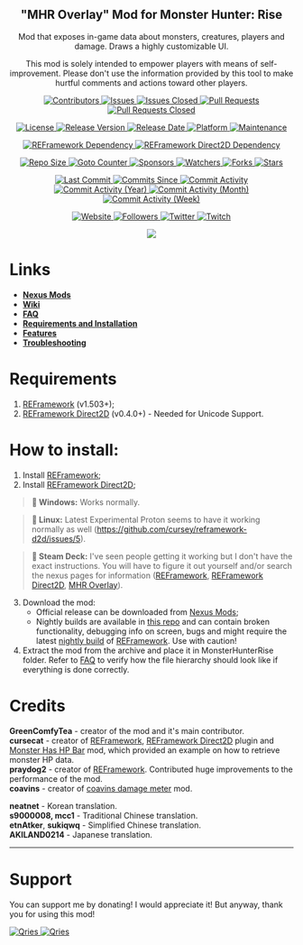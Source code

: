 <p align="center">
	<h2 align="center"><b>"MHR Overlay" Mod for Monster Hunter: Rise</b></h2>
	<p align="center">Mod that exposes in-game data about monsters, creatures, players and damage. Draws a highly customizable UI.</p>
	<p align="center">This mod is solely intended to empower players with means of self-improvement. Please don't use the information provided by this tool to make hurtful comments and actions toward other players.</p>
</p>

<p align="center">
	<a href="https://github.com/greencomfytea/mhr-overlay/graphs/contributors">
		<img alt="Contributors" src="https://img.shields.io/github/contributors/greencomfytea/mhr-overlay" />
	</a>
	<a href="https://github.com/greencomfytea/mhr-overlay/issues">
		<img alt="Issues" src="https://img.shields.io/github/issues/greencomfytea/mhr-overlay" />
	</a>
	<a href="https://github.com/greencomfytea/mhr-overlay/issues">
		<img alt="Issues Closed" src="https://img.shields.io/github/issues-closed/greencomfytea/mhr-overlay" />
	</a>
	<a href="https://github.com/greencomfytea/mhr-overlay/pulls">
		<img alt="Pull Requests" src="https://img.shields.io/github/issues-pr/greencomfytea/mhr-overlay" />
	</a>
	<a href="https://github.com/greencomfytea/mhr-overlay/pulls">
		<img alt="Pull Requests Closed" src="https://img.shields.io/github/issues-pr-closed/greencomfytea/mhr-overlay" />
	</a>
</p>
<p align="center">
	<a href="https://github.com/greencomfytea/mhr-overlay/blob/main/LICENSE">
		<img alt="License" src="https://img.shields.io/github/license/greencomfytea/mhr-overlay" />
	</a>
	<a href="https://github.com/greencomfytea/mhr-overlay/releases">
		<img alt="Release Version" src="https://img.shields.io/github/v/release/greencomfytea/mhr-overlay" />
	</a>
	<a href="https://github.com/greencomfytea/mhr-overlay/releases">
		<img alt="Release Date" src="https://img.shields.io/github/release-date/greencomfytea/mhr-overlay" />
	</a>
	<a href="">
		<img alt="Platform" src="https://img.shields.io/badge/platform-win%20%7C%20linux%20%7C%20steam%20deck-lightgrey" />
	</a>
	<a href="">
		<img alt="Maintenance" src="https://img.shields.io/maintenance/yes/2023" />
	</a>
</p>
<p align="center">
	<a href="https://www.nexusmods.com/monsterhunterrise/mods/26">
		<img alt="REFramework Dependency" src="https://img.shields.io/badge/dependency-REFramework%20v1.503%2B-green" />
	</a>
	<a href="https://www.nexusmods.com/monsterhunterrise/mods/134">
		<img alt="REFramework Direct2D Dependency" src="https://img.shields.io/badge/dependency-REFramework%20Direct2D%20v0.4.0%2B-yellow" />
	</a>
</p>
<p align="center">
	<a href="">
		<img alt="Repo Size" src="https://img.shields.io/github/repo-size/greencomfytea/mhr-overlay" />
	</a>
	<a href="">
		<img alt="Goto Counter" src="https://img.shields.io/github/search/greencomfytea/mhr-overlay/goto" />
	</a>
	<a href="https://github.com/sponsors/greencomfytea">
		<img alt="Sponsors" src="https://img.shields.io/github/sponsors/greencomfytea" />
	</a>
	<a href="">
		<img alt="Watchers" src="https://img.shields.io/github/watchers/greencomfytea/mhr-overlay" />
	</a>
	<a href="https://github.com/greencomfytea/mhr-overlay/forks">
		<img alt="Forks" src="https://img.shields.io/github/forks/greencomfytea/mhr-overlay" />
	</a>
	<a href="">
		<img alt="Stars" src="https://img.shields.io/github/stars/greencomfytea/mhr-overlay" />
	</a>
</p>
<p align="center">
	<a href="https://github.com/greencomfytea/mhr-overlay/commits/main">
		<img alt="Last Commit" src="https://img.shields.io/github/last-commit/greencomfytea/mhr-overlay" />
	</a>
	<a href="https://github.com/greencomfytea/mhr-overlay/commits/main">
		<img alt="Commits Since" src="https://img.shields.io/github/commits-since/greencomfytea/mhr-overlay/latest" />
	</a>
	<a href="https://github.com/greencomfytea/mhr-overlay/graphs/commit-activity">
		<img alt="Commit Activity" src="https://img.shields.io/github/commit-activity/t/greencomfytea/mhr-overlay" />
	</a>
	<a href="https://github.com/greencomfytea/mhr-overlay/graphs/commit-activity">
		<img alt="Commit Activity (Year)" src="https://img.shields.io/github/commit-activity/y/greencomfytea/mhr-overlay" />
	</a>
	<a href="https://github.com/greencomfytea/mhr-overlay/graphs/commit-activity">
		<img alt="Commit Activity (Month)" src="https://img.shields.io/github/commit-activity/m/greencomfytea/mhr-overlay" />
	</a>
	<a href="https://github.com/greencomfytea/mhr-overlay/graphs/commit-activity">
		<img alt="Commit Activity (Week)" src="https://img.shields.io/github/commit-activity/w/greencomfytea/mhr-overlay" />
	</a>
</p>
<p align="center">
	<a href="https://www.nexusmods.com/monsterhunterrise/mods/50">
		<img alt="Website" src="https://img.shields.io/website?down_color=red&down_message=down&up_color=green&up_message=up&url=https://www.nexusmods.com/monsterhunterrise/mods/50" />
	</a>
	<a href="https://github.com/greencomfytea?tab=followers">
		<img alt="Followers" src="https://img.shields.io/github/followers/greencomfytea" />
	</a>
	<a href="https://twitter.com/greencomfytea">
		<img alt="Twitter" src="https://img.shields.io/twitter/follow/greencomfytea" />
	</a>
	<a href="https://www.twitch.tv/greencomfytea">
		<img alt="Twitch" src="https://img.shields.io/twitch/status/greencomfytea" />
	</a>
</p>

<p align="center">
	<a>
		<img align="center" src="https://user-images.githubusercontent.com/30152047/183250401-9f2898dd-feb4-4903-802c-c9d398261f11.png" />
	</a>
</p>

# Links
* **[Nexus Mods](https://www.nexusmods.com/monsterhunterrise/mods/50)**  
* **[Wiki](https://github.com/GreenComfyTea/MHR-Overlay/wiki)**  
* **[FAQ](https://github.com/GreenComfyTea/MHR-Overlay/wiki/FAQ)**  
* **[Requirements and Installation](https://github.com/GreenComfyTea/MHR-Overlay/wiki/Requirements-and-Installation)**  
* **[Features](https://github.com/GreenComfyTea/MHR-Overlay/wiki/Features)**  
* **[Troubleshooting](https://github.com/GreenComfyTea/MHR-Overlay/wiki/Troubleshooting)**  

# Requirements
1. [REFramework](https://www.nexusmods.com/monsterhunterrise/mods/26) (v1.503+);
2. [REFramework Direct2D](https://www.nexusmods.com/monsterhunterrise/mods/134) (v0.4.0+) - Needed for Unicode Support.

# How to install:
1. Install [REFramework](https://www.nexusmods.com/monsterhunterrise/mods/26);
2. Install [REFramework Direct2D](https://www.nexusmods.com/monsterhunterrise/mods/134);
>**:pushpin: Windows:** Works normally.

>**:pushpin: Linux:** Latest Experimental Proton seems to have it working normally as well (https://github.com/cursey/reframework-d2d/issues/5).

>**:pushpin: Steam Deck:** I've seen people getting it working but I don't have the exact instructions. You will have to figure it out yourself and/or search the nexus pages for information ([REFramework](https://www.nexusmods.com/monsterhunterrise/mods/26?tab=description), [REFramework Direct2D](https://www.nexusmods.com/monsterhunterrise/mods/134), [MHR Overlay](https://www.nexusmods.com/monsterhunterrise/mods/50)).

3. Download the mod:
    * Official release can be downloaded from [Nexus Mods](https://www.nexusmods.com/monsterhunterrise/mods/50);
    * Nightly builds are available in [this repo](https://github.com/GreenComfyTea/MHR-Overlay) and can contain broken functionality, debugging info on screen, bugs and might require the latest [nightly build](https://github.com/praydog/REFramework-nightly/releases) of [REFramework](https://www.nexusmods.com/monsterhunterrise/mods/26). Use with caution!
4. Extract the mod from the archive and place it in MonsterHunterRise folder. Refer to [FAQ](https://github.com/GreenComfyTea/MHR-Overlay/wiki/FAQ) to verify how the file hierarchy should look like if everything is done correctly.

# Credits
**GreenComfyTea** - creator of the mod and it's main contributor.  
**cursecat** - creator of [REFramework](https://www.nexusmods.com/monsterhunterrise/mods/26), [REFramework Direct2D](https://www.nexusmods.com/monsterhunterrise/mods/134) plugin and [Monster Has HP Bar](https://www.nexusmods.com/monsterhunterrise/mods/43) mod, which provided an example on how to retrieve monster HP data.  
**praydog2** - creator of [REFramework](https://www.nexusmods.com/monsterhunterrise/mods/26). Contributed huge improvements to the performance of the mod.  
**coavins** - creator of [coavins damage meter](https://www.nexusmods.com/monsterhunterrise/mods/68) mod.  
  
**neatnet** - Korean translation.  
**s9000008, mcc1** - Traditional Chinese translation.  
**etnAtker**, **sukiqwq** - Simplified Chinese translation.  
**AKILAND0214** - Japanese translation.
***
# Support

You can support me by donating! I would appreciate it! But anyway, thank you for using this mod!

 <a href="https://streamelements.com/greencomfytea/tip">
  <img alt="Qries" src="https://panels.twitch.tv/panel-48897356-image-c6155d48-b689-4240-875c-f3141355cb56">
</a>
<a href="https://ko-fi.com/greencomfytea">
  <img alt="Qries" src="https://panels.twitch.tv/panel-48897356-image-c2fcf835-87e4-408e-81e8-790789c7acbc">
</a>
